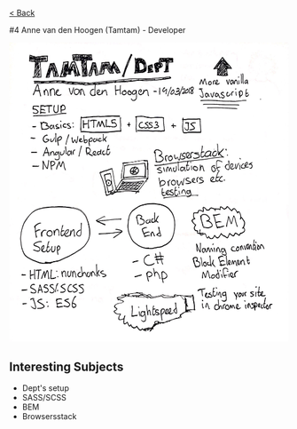 [< Back](../README.md)

#4 Anne van den Hoogen (Tamtam) - Developer

![](../images/week4.jpg)

## Interesting Subjects

- Dept's setup
- SASS/SCSS
- BEM
- Browsersstack
